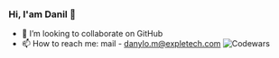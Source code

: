 ### Hi, I'am Danil 👋
- 👯 I’m looking to collaborate on GitHub
- 📫 How to reach me: mail - danylo.m@expletech.com
![Codewars](https://github.r2v.ch/codewars?user=DanilBvc&stroke=%23BB432C)

